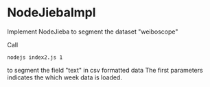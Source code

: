 # NodeJiebaImpl
Implement NodeJieba to segment the dataset "weiboscope"


Call 

    nodejs index2.js 1

to segment the field "text" in csv formatted data
The first parameters indicates the which week data is loaded.
